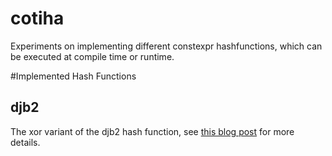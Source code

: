 # cotiha
Experiments on implementing different constexpr hashfunctions, which can be executed at compile time or runtime.

#Implemented Hash Functions

## djb2
The xor variant of the djb2 hash function, see [this blog post](geo-ant.github.io/blog/2020/01/14/constexpr-hash-functions-fundamentals) for more details.

